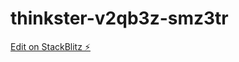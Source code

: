 # thinkster-v2qb3z-smz3tr

[Edit on StackBlitz ⚡️](https://stackblitz.com/edit/thinkster-v2qb3z-smz3tr)